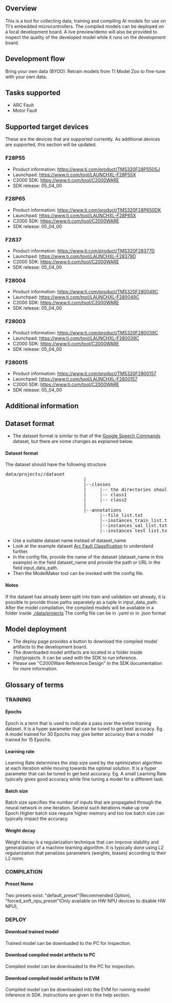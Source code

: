 
## Overview
This is a tool for collecting data, training and compiling AI models for use on TI's embedded microcontrollers. The compiled models can be deployed on a local development board. A live preview/demo will also be provided to inspect the quality of the developed model while it runs on the development board.

## Development flow
Bring your own data (BYOD): Retrain models from TI Model Zoo to fine-tune with your own data.

## Tasks supported
* ARC Fault
* Motor Fault

## Supported target devices
These are the devices that are supported currently. As additional devices are supported, this section will be updated.

### F28P55
* Product information: https://www.ti.com/product/TMS320F28P550SJ
* Launchpad: https://www.ti.com/tool/LAUNCHXL-F28P55X
* C2000 SDK: https://www.ti.com/tool/C2000WARE
* SDK release: 05_04_00

### F28P65
* Product information: https://www.ti.com/product/TMS320F28P650DK
* Launchpad: https://www.ti.com/tool/LAUNCHXL-F28P65X
* C2000 SDK: https://www.ti.com/tool/C2000WARE
* SDK release: 05_04_00

### F2837
* Product information: https://www.ti.com/product/TMS320F28377D
* Launchpad: https://www.ti.com/tool/LAUNCHXL-F28379D
* C2000 SDK: https://www.ti.com/tool/C2000WARE
* SDK release: 05_04_00

### F28004
* Product information: https://www.ti.com/product/TMS320F280049C
* Launchpad: https://www.ti.com/tool/LAUNCHXL-F280049C
* C2000 SDK: https://www.ti.com/tool/C2000WARE
* SDK release: 05_04_00

### F28003
* Product information: https://www.ti.com/product/TMS320F280039C
* Launchpad: https://www.ti.com/tool/LAUNCHXL-F280039C
* C2000 SDK: https://www.ti.com/tool/C2000WARE
* SDK release: 05_04_00

### F280015
* Product information: https://www.ti.com/product/TMS320F2800157
* Launchpad: https://www.ti.com/tool/LAUNCHXL-F2800157
* C2000 SDK: https://www.ti.com/tool/C2000WARE
* SDK release: 05_04_00

## Additional information



## Dataset format
- The dataset format is similar to that of the [Google Speech Commands](https://www.tensorflow.org/datasets/catalog/speech_commands) dataset, but there are some changes as explained below.


####  Dataset format
The dataset should have the following structure. 

<pre>
data/projects/<dataset_name>/dataset
                             |
                             |--classes
                             |     |-- the directories should be here
                             |     |-- class1
                             |     |-- class2
                             |
                             |--annotations
                                   |--file_list.txt
                                   |--instances_train_list.txt
                                   |--instances_val_list.txt
                                   |--instances_test_list.txt
</pre>

- Use a suitable dataset name instead of dataset_name
- Look at the example dataset [Arc Fault Classification](http://software-dl.ti.com/C2000/esd/mcu_ai/01_00_00/datasets/arc_fault_classification_dsk.zip) to understand further.
- In the config file, provide the name of the dataset (dataset_name in this example) in the field dataset_name and provide the path or URL in the field input_data_path.
- Then the ModelMaker tool can be invoked with the config file.


#### Notes
If the dataset has already been split into train and validation set already, it is possible to provide those paths separately as a tuple in input_data_path.
After the model compilation, the compiled models will be available in a folder inside [./data/projects](./data/projects)
The config file can be in .yaml or in .json format

## Model deployment
- The deploy page provides a button to download the compiled model artifacts to the development board. 
- The downloaded model artifacts are located in a folder inside /opt/projects. It can be used with the SDK to run inference. 
- Please see "C2000Ware Reference Design" in the SDK documentation for more information.

## Glossary of terms

### TRAINING
#### Epochs
Epoch is a term that is used to indicate a pass over the entire training dataset. It is a hyper parameter that can be tuned to get best accuracy. Eg. A model trained for 30 Epochs may give better accuracy than a model trained for 15 Epochs.
#### Learning rate
Learning Rate determines the step size used by the optimization algorithm at each iteration while moving towards the optimal solution. It is a hyper parameter that can be tuned to get best accuracy. Eg. A small Learning Rate typically gives good accuracy while fine tuning a model for a different task.
#### Batch size
Batch size specifies the number of inputs that are propagated through the neural network in one iteration. Several such iterations make up one Epoch.Higher batch size require higher memory and too low batch size can typically impact the accuracy.
#### Weight decay
Weight decay is a regularization technique that can improve stability and generalization of a machine learning algorithm. It is typically done using L2 regularization that penalizes parameters (weights, biases) according to their L2 norm.
### COMPILATION
#### Preset Name
Two presets exist: "default_preset"(Recommended Option), "forced_soft_npu_preset"(Only available on HW-NPU devices to disable HW NPU), 
### DEPLOY
#### Download trained model
Trained model can be downloaded to the PC for inspection.
#### Download compiled model artifacts to PC
Compiled model can be downloaded to the PC for inspection.
#### Download compiled model artifacts to EVM
Compiled model can be downloaded into the EVM for running model inference in SDK. Instructions are given in the help section.
